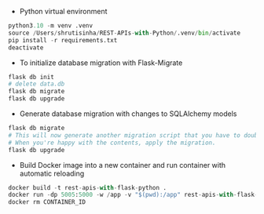 
- Python virtual environment
```python
python3.10 -m venv .venv
source /Users/shrutisinha/REST-APIs-with-Python/.venv/bin/activate
pip install -r requirements.txt
deactivate
```
- To initialize database migration with Flask-Migrate
```python
flask db init
# delete data.db
flask db migrate
flask db upgrade
```
- Generate database migration with changes to SQLAlchemy models
```python
flask db migrate
# This will now generate another migration script that you have to double-check. Make sure to check the upgrade and downgrade functions.
# When you're happy with the contents, apply the migration.
flask db upgrade
```
- Build Docker image into a new container and run container with automatic reloading
```python
docker build -t rest-apis-with-flask-python .
docker run -dp 5005:5000 -w /app -v "$(pwd):/app" rest-apis-with-flask-python
docker rm CONTAINER_ID
```